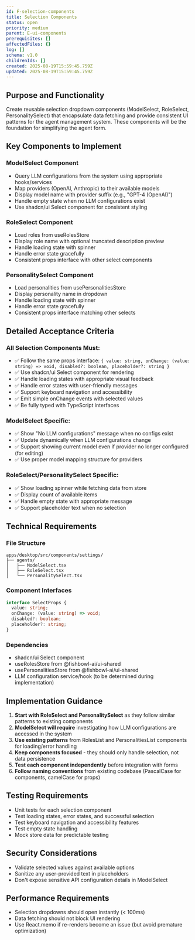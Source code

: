 ```yaml
---
id: F-selection-components
title: Selection Components
status: open
priority: medium
parent: E-ui-components
prerequisites: []
affectedFiles: {}
log: []
schema: v1.0
childrenIds: []
created: 2025-08-19T15:59:45.759Z
updated: 2025-08-19T15:59:45.759Z
---
```


## Purpose and Functionality

Create reusable selection dropdown components (ModelSelect, RoleSelect, PersonalitySelect) that encapsulate data fetching and provide consistent UI patterns for the agent management system. These components will be the foundation for simplifying the agent form.

## Key Components to Implement

### ModelSelect Component

- Query LLM configurations from the system using appropriate hooks/services
- Map providers (OpenAI, Anthropic) to their available models
- Display model name with provider suffix (e.g., "GPT-4 (OpenAI)")
- Handle empty state when no LLM configurations exist
- Use shadcn/ui Select component for consistent styling

### RoleSelect Component

- Load roles from useRolesStore
- Display role name with optional truncated description preview
- Handle loading state with spinner
- Handle error state gracefully
- Consistent props interface with other select components

### PersonalitySelect Component

- Load personalities from usePersonalitiesStore
- Display personality name in dropdown
- Handle loading state with spinner
- Handle error state gracefully
- Consistent props interface matching other selects

## Detailed Acceptance Criteria

### All Selection Components Must:

- ✅ Follow the same props interface: `{ value: string, onChange: (value: string) => void, disabled?: boolean, placeholder?: string }`
- ✅ Use shadcn/ui Select component for rendering
- ✅ Handle loading states with appropriate visual feedback
- ✅ Handle error states with user-friendly messages
- ✅ Support keyboard navigation and accessibility
- ✅ Emit simple onChange events with selected values
- ✅ Be fully typed with TypeScript interfaces

### ModelSelect Specific:

- ✅ Show "No LLM configurations" message when no configs exist
- ✅ Update dynamically when LLM configurations change
- ✅ Support showing current model even if provider no longer configured (for editing)
- ✅ Use proper model mapping structure for providers

### RoleSelect/PersonalitySelect Specific:

- ✅ Show loading spinner while fetching data from store
- ✅ Display count of available items
- ✅ Handle empty state with appropriate message
- ✅ Support placeholder text when no selection

## Technical Requirements

### File Structure

```
apps/desktop/src/components/settings/
├── agents/
│   ├── ModelSelect.tsx
│   ├── RoleSelect.tsx
│   └── PersonalitySelect.tsx
```

### Component Interfaces

```typescript
interface SelectProps {
  value: string;
  onChange: (value: string) => void;
  disabled?: boolean;
  placeholder?: string;
}
```

### Dependencies

- shadcn/ui Select component
- useRolesStore from @fishbowl-ai/ui-shared
- usePersonalitiesStore from @fishbowl-ai/ui-shared
- LLM configuration service/hook (to be determined during implementation)

## Implementation Guidance

1. **Start with RoleSelect and PersonalitySelect** as they follow similar patterns to existing components
2. **ModelSelect will require** investigating how LLM configurations are accessed in the system
3. **Use existing patterns** from RolesList and PersonalitiesList components for loading/error handling
4. **Keep components focused** - they should only handle selection, not data persistence
5. **Test each component independently** before integration with forms
6. **Follow naming conventions** from existing codebase (PascalCase for components, camelCase for props)

## Testing Requirements

- Unit tests for each selection component
- Test loading states, error states, and successful selection
- Test keyboard navigation and accessibility features
- Test empty state handling
- Mock store data for predictable testing

## Security Considerations

- Validate selected values against available options
- Sanitize any user-provided text in placeholders
- Don't expose sensitive API configuration details in ModelSelect

## Performance Requirements

- Selection dropdowns should open instantly (< 100ms)
- Data fetching should not block UI rendering
- Use React.memo if re-renders become an issue (but avoid premature optimization)
